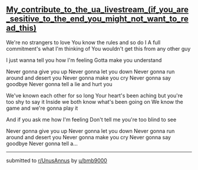 ## [My_contribute_to_the_ua_livestream_(if_you_are_sesitive_to_the_end_you_might_not_want_to_read_this)](https://www.reddit.com/r/UnusAnnus/comments/jronjd/my_contribute_to_the_ua_livestream_if_you_are/)
We're no strangers to love
You know the rules and so do I
A full commitment's what I'm thinking of
You wouldn't get this from any other guy

I just wanna tell you how I'm feeling
Gotta make you understand

Never gonna give you up
Never gonna let you down
Never gonna run around and desert you
Never gonna make you cry
Never gonna say goodbye
Never gonna tell a lie and hurt you

We've known each other for so long
Your heart's been aching but you're too shy to say it
Inside we both know what's been going on
We know the game and we're gonna play it

And if you ask me how I'm feeling
Don't tell me you're too blind to see

Never gonna give you up
Never gonna let you down
Never gonna run around and desert you
Never gonna make you cry
Never gonna say goodbye
Never gonna tell a...

---

submitted to [r/UnusAnnus](https://www.reddit.com/r/UnusAnnus) by [u/bmb9000](https://www.reddit.com/user/bmb9000)
